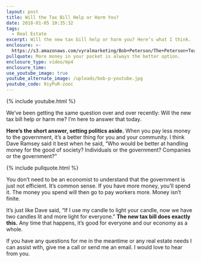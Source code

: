 ```yaml
---
layout: post
title: Will the Tax Bill Help or Harm You?
date: 2018-01-05 10:35:32
tags:
  - Real Estate
excerpt: Will the new tax bill help or harm you? Here’s what I think.
enclosure: >-
  https://s3.amazonaws.com/vyralmarketing/Bob+Peterson/The+Peterson+Team-+Will+the+New+Tax+Bill+Help+or+Harm+You%253F.mp4
pullquote: More money in your pocket is always the better option.
enclosure_type: video/mp4
enclosure_time:
use_youtube_image: true
youtube_alternate_image: /uploads/bob-p-youtube.jpg
youtube_code: 9iyPuR-zooc
---
```



{% include youtube.html %}

We’ve been getting the same question over and over recently: Will the new tax bill help or harm me? I’m here to answer that today.

**Here’s the short answer, setting politics aside.** When you pay less money to the government, it’s a better thing for you and your community. I think Dave Ramsey said it best when he said, “Who would be better at handling money for the good of society? Individuals or the government? Companies or the government?”

{% include pullquote.html %}

You don’t need to be an economist to understand that the government is just not efficient. It’s common sense. If you have more money, you’ll spend it. The money you spend will then go to pay workers more. Money isn’t finite.

It’s just like Dave said, “If I use my candle to light your candle, now we have two candles lit and more light for everyone.” **The new tax bill does exactly this.** Any time that happens, it’s good for everyone and our economy as a whole.

If you have any questions for me in the meantime or any real estate needs I can assist with, give me a call or send me an email. I would love to hear from you.

&nbsp;